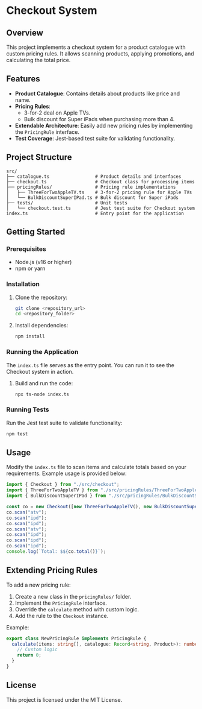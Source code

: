 # Checkout System

## Overview
This project implements a checkout system for a product catalogue with custom pricing rules. It allows scanning products, applying promotions, and calculating the total price.

## Features
- **Product Catalogue**: Contains details about products like price and name.
- **Pricing Rules**:
  - 3-for-2 deal on Apple TVs.
  - Bulk discount for Super iPads when purchasing more than 4.
- **Extendable Architecture**: Easily add new pricing rules by implementing the `PricingRule` interface.
- **Test Coverage**: Jest-based test suite for validating functionality.

## Project Structure
```
src/
├── catalogue.ts                 # Product details and interfaces
├── checkout.ts                  # Checkout class for processing items
├── pricingRules/                # Pricing rule implementations
│   ├── ThreeForTwoAppleTV.ts    # 3-for-2 pricing rule for Apple TVs
│   └── BulkDiscountSuperIPad.ts # Bulk discount for Super iPads
├── tests/                       # Unit tests
│   └── checkout.test.ts         # Jest test suite for Checkout system
index.ts                         # Entry point for the application
```

## Getting Started

### Prerequisites
- Node.js (v16 or higher)
- npm or yarn

### Installation
1. Clone the repository:
   ```bash
   git clone <repository_url>
   cd <repository_folder>
   ```

2. Install dependencies:
   ```bash
   npm install
   ```

### Running the Application
The `index.ts` file serves as the entry point. You can run it to see the Checkout system in action.

1. Build and run the code:
   ```bash
   npx ts-node index.ts
   ```

### Running Tests
Run the Jest test suite to validate functionality:
```bash
npm test
```

## Usage
Modify the `index.ts` file to scan items and calculate totals based on your requirements. Example usage is provided below:

```typescript
import { Checkout } from "./src/checkout";
import { ThreeForTwoAppleTV } from "./src/pricingRules/ThreeForTwoAppleTV";
import { BulkDiscountSuperIPad } from "./src/pricingRules/BulkDiscountSuperIPad";

const co = new Checkout([new ThreeForTwoAppleTV(), new BulkDiscountSuperIPad()]);
co.scan("atv");
co.scan("ipd");
co.scan("ipd");
co.scan("atv");
co.scan("ipd");
co.scan("ipd");
co.scan("ipd");
console.log(`Total: $${co.total()}`);
```

## Extending Pricing Rules
To add a new pricing rule:
1. Create a new class in the `pricingRules/` folder.
2. Implement the `PricingRule` interface.
3. Override the `calculate` method with custom logic.
4. Add the rule to the `Checkout` instance.

Example:
```typescript
export class NewPricingRule implements PricingRule {
  calculate(items: string[], catalogue: Record<string, Product>): number {
    // Custom logic
    return 0;
  }
}
```

## License
This project is licensed under the MIT License.
